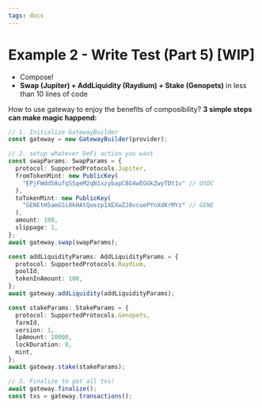 ```yaml
---
tags: docs
---
```


# Example 2 - Write Test (Part 5) [WIP]

- Compose!
- **Swap (Jupiter) + AddLiquidity (Raydium) + Stake (Genopets)** in less than 10 lines of code

How to use gateway to enjoy the benefits of composibility? **3 simple steps can make magic happend:**

```typescript
// 1. Initialize GatewayBuilder
const gateway = new GatewayBuilder(provider);

// 2. setup whatever DeFi action you want
const swapParams: SwapParams = {
  protocol: SupportedProtocols.Jupiter,
  fromTokenMint: new PublicKey(
    "EPjFWdd5AufqSSqeM2qN1xzybapC8G4wEGGkZwyTDt1v" // USDC
  ),
  toTokenMint: new PublicKey(
    "GENEtH5amGSi8kHAtQoezp1XEXwZJ8vcuePYnXdKrMYz" // GENE
  ),
  amount: 100, 
  slippage: 1,
};
await gateway.swap(swapParams);

const addLiquidityParams: AddLiquidityParams = {
  protocol: SupportedProtocols.Raydium,
  poolId,
  tokenInAmount: 100,
};
await gateway.addLiquidity(addLiquidityParams);

const stakeParams: StakeParams = {
  protocol: SupportedProtocols.Genopets,
  farmId,
  version: 1,
  lpAmount: 10000,
  lockDuration: 0,
  mint,
};
await gateway.stake(stakeParams);

// 3. Finalize to get all txs!
await gateway.finalize();
const txs = gateway.transactions();
```
